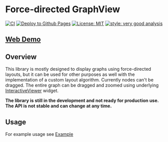 # Force-directed GraphView

[![CI](https://github.com/cupofme/force_directed_graphview/actions/workflows/ci.yaml/badge.svg)](https://github.com/cupofme/force_directed_graphview/actions/workflows/ci.yaml)
[![Deploy to Github Pages](https://github.com/cupofme/force_directed_graphview/actions/workflows/deploy.yaml/badge.svg?branch=main)](https://github.com/cupofme/force_directed_graphview/actions/workflows/deploy.yaml)
[![License: MIT](https://img.shields.io/badge/License-MIT-blue.svg)](https://opensource.org/licenses/MIT)
[![style: very good analysis](https://img.shields.io/badge/style-very_good_analysis-B22C89.svg)](https://pub.dev/packages/very_good_analysis)

## [Web Demo](https://cupofme.github.io/force_directed_graphview/#/)

## Overview

This library is mostly designed to display graphs using force-directed layouts, but it can be used for other purposes as well with the implementation of a custom layout algorithm. Currently nodes can't be dragged. The entire graph can be dragged and zoomed using underlying [InteractiveViewer](https://api.flutter.dev/flutter/widgets/InteractiveViewer-class.html) widget.

**The library is still in the development and not ready for production use. The API is not stable and can change at any time.**

## Usage

For example usage see [Example](https://github.com/cupofme/force_directed_graphview/blob/main/example/lib/src/screens/general_demo_screen.dart)
